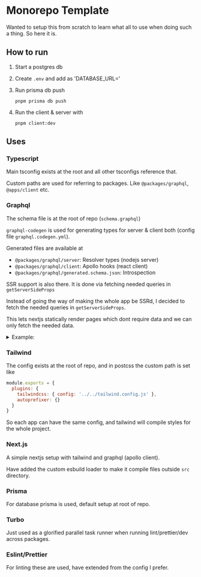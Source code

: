 # Monorepo Template

Wanted to setup this from scratch to learn what all to use when doing such a thing. So here it is.

## How to run

1. Start a postgres db
2. Create `.env` and add as 'DATABASE_URL=<url>'
3. Run prisma db push

   ```
   pnpm prisma db push
   ```

4. Run the client & server with
   ```
   pnpm client:dev
   ```

## Uses

### Typescript

Main tsconfig exists at the root and all other tsconfigs reference that.

Custom paths are used for referring to packages. Like `@packages/graphql`, `@apps/client` etc.

### Graphql

The schema file is at the root of repo (`schema.graphql`)

`graphql-codegen` is used for generating types for server & client both (config file `graphql.codegen.yml`).

Generated files are available at

- `@packages/graphql/server`: Resolver types (nodejs server)
- `@packages/graphql/client`: Apollo hooks (react client)
- `@packages/graphql/generated.schema.json`: Introspection

SSR support is also there. It is done via fetching needed queries in `getServerSideProps`

Instead of going the way of making the whole app be SSRd, I decided to fetch the needed queries in `getServerSideProps`.

This lets nextjs statically render pages which dont require data and we can only fetch the needed data.

<details>
<summary>Example:</summary>

```ts
export const getServerSideProps: GetServerSideProps = async () => {
  // create client
  const client = createGraphqlClient()
  // query the necessary data
  await client.query({ query: TestDocument, variables: { name: 'World' } })
  // return the dehydrated state which will be added to client when frontend hydrates
  return { props: { ...dehydrateGraphqlClient(client) } }
}
```

</details>

### Tailwind

The config exists at the root of repo, and in postcss the custom path is set like

```js
module.exports = {
  plugins: {
    tailwindcss: { config: '../../tailwind.config.js' },
    autoprefixer: {}
  }
}
```

So each app can have the same config, and tailwind will compile styles for the whole project.

### Next.js

A simple nextjs setup with tailwind and graphql (apollo client).

Have added the custom esbuild loader to make it compile files outside `src` directory.

### Prisma

For database prisma is used, default setup at root of repo.

### Turbo

Just used as a glorified parallel task runner when running lint/prettier/dev across packages.

### Eslint/Prettier

For linting these are used, have extended from the config I prefer.
